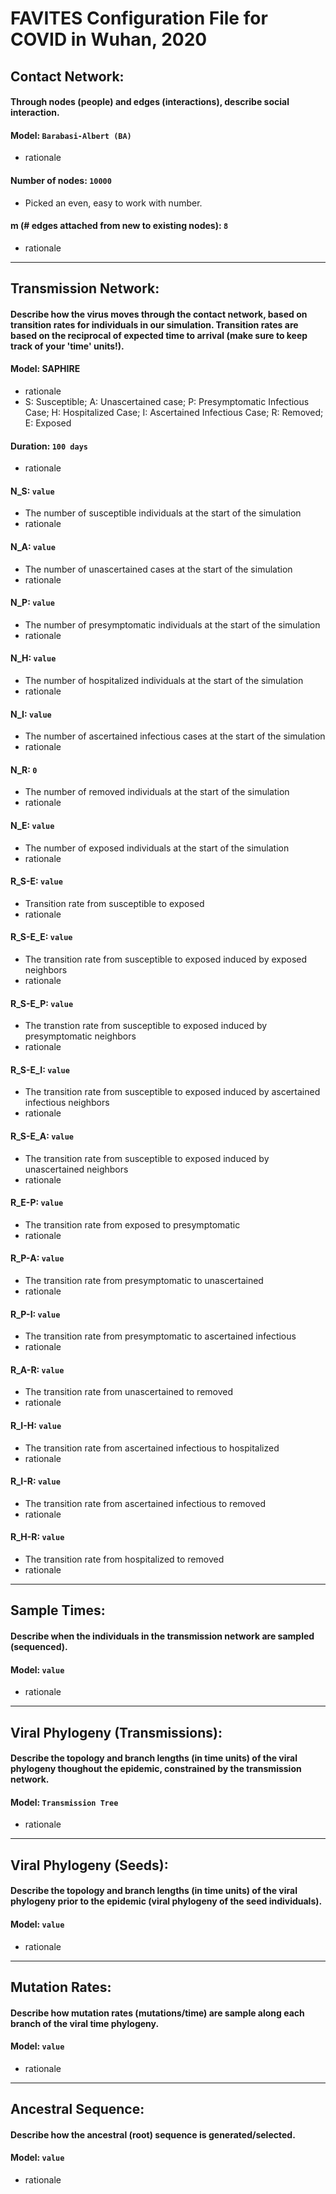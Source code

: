 # FAVITES Configuration File for COVID in Wuhan, 2020

## Contact Network:
#### Through nodes (people) and edges (interactions), describe social interaction.
#### Model: `Barabasi-Albert (BA)`
- rationale
#### Number of nodes: `10000`
- Picked an even, easy to work with number.
#### m (# edges attached from new to existing nodes): `8`
- rationale
___


## Transmission Network:
#### Describe how the virus moves through the contact network, based on transition rates for individuals in our simulation. Transition rates are based on the reciprocal of expected time to arrival (make sure to keep track of your 'time' units!). 
#### Model: SAPHIRE
- rationale
- S: Susceptible; A: Unascertained case; P: Presymptomatic Infectious Case; H: Hospitalized Case; I: Ascertained Infectious Case; R: Removed; E: Exposed

#### Duration: `100 days`
- rationale

#### N_S: `value`
- The number of susceptible individuals at the start of the simulation
- rationale

#### N_A: `value `
- The number of unascertained cases at the start of the simulation
- rationale

#### N_P: `value `
- The number of presymptomatic individuals at the start of the simulation
- rationale

#### N_H: `value `
- The number of hospitalized individuals at the start of the simulation
- rationale

#### N_I: `value`
- The number of ascertained infectious cases at the start of the simulation
- rationale
#### N_R: `0`
- The number of removed individuals at the start of the simulation
- rationale
#### N_E: `value`
- The number of exposed individuals at the start of the simulation
- rationale
#### R_S-E: `value`
- Transition rate from susceptible to exposed
- rationale
#### R_S-E_E: `value`
- The transition rate from susceptible to exposed induced by exposed neighbors
- rationale
#### R_S-E_P: `value`
- The transtion rate from susceptible to exposed induced by presymptomatic neighbors 
- rationale
#### R_S-E_I: `value`
- The transition rate from susceptible to exposed induced by ascertained infectious neighbors
- rationale
#### R_S-E_A: `value`
- The transition rate from susceptible to exposed induced by unascertained neighbors
- rationale
#### R_E-P: `value`
- The transition rate from exposed to presymptomatic
- rationale
#### R_P-A: `value`
- The transition rate from presymptomatic to unascertained
- rationale
#### R_P-I: `value`
- The transition rate from presymptomatic to ascertained infectious 
- rationale
#### R_A-R: `value `
- The transition rate from unascertained to removed
- rationale
#### R_I-H: `value`
- The transition rate from ascertained infectious to hospitalized
- rationale
#### R_I-R: `value `
- The transition rate from ascertained infectious to removed
- rationale
#### R_H-R: `value`
- The transition rate from hospitalized to removed
- rationale
___

## Sample Times:
#### Describe when the individuals in the transmission network are sampled (sequenced). 
#### Model: `value`
- rationale

___
## Viral Phylogeny (Transmissions):
#### Describe the topology and branch lengths (in time units) of the viral phylogeny thoughout the epidemic, constrained by the transmission network.
#### Model: `Transmission Tree`
- rationale
___
## Viral Phylogeny (Seeds):
#### Describe the topology and branch lengths (in time units) of the viral phylogeny prior to the epidemic (viral phylogeny of the seed individuals).
#### Model: `value`
- rationale
___
## Mutation Rates:
#### Describe how mutation rates (mutations/time) are sample along each branch of the viral time phylogeny.
#### Model: `value`
- rationale
___
## Ancestral Sequence:
#### Describe how the ancestral (root) sequence is generated/selected.
#### Model: `value`
- rationale
